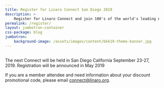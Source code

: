 ```yaml
---
title: Register for Linaro Connect San Diego 2019
description: >
    Register for Linaro Connect and join 100's of the world's leading Arm Open Source engineerings.
permalink: /register/
layout: jumbotron-container
css-package: blog
jumbotron:
    background-image: /assets/images/content/bkk19-theme-banner.jpg
---
```

<div class="col-md-12" style="margin-top:30px;" markdown="1">

The next Connect will be held in San Diego California September 23-27, 2019. Registration will be announced in May 2019

If you are a member attendee and need information about your discount promotional code, please email [connect@linaro.org](mailto:connect@linaro.org).

</div>

